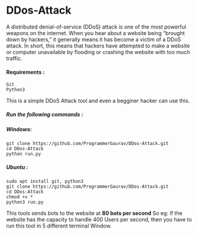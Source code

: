 # DDos-Attack
A distributed denial-of-service (DDoS) attack is one of the most powerful weapons on the internet. When you hear about a website being “brought down by hackers,” it generally means it has become a victim of a DDoS attack. In short, this means that hackers have attempted to make a website or computer unavailable by flooding or crashing the website with too much traffic.

#### Requirements :
```
Git
Python3
```

This is a simple DDoS Attack tool and even a begginer hacker can use this.
##### Run the following commands :
##### Windows:
```
git clone https://github.com/ProgrammerGaurav/DDos-Attack.git
cd DDos-Attack
python run.py
```
##### Ubuntu : 
```
sudo apt install git, python3
git clone https://github.com/ProgrammerGaurav/DDos-Attack.git
cd DDos-Attack
chmod +x *
python3 run.py
```
This tools sends bots to the website at <b>80 bots per second</b>
So eg: If the website has the capacity to handle 400 Users per second, then you have to run this tool in 5 different terminal Window.